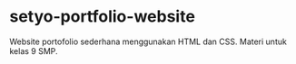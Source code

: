 # setyo-portfolio-website
Website portofolio sederhana menggunakan HTML dan CSS. Materi untuk kelas 9 SMP.
